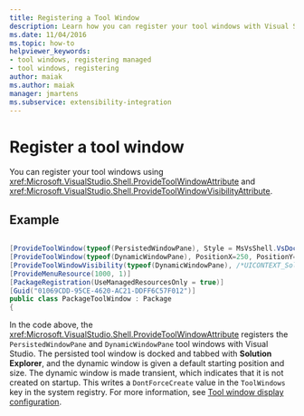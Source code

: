 ```yaml
---
title: Registering a Tool Window
description: Learn how you can register your tool windows with Visual Studio using ProvideToolWindowAttribute and ProvideToolWindowVisibilityAttribute.
ms.date: 11/04/2016
ms.topic: how-to
helpviewer_keywords:
- tool windows, registering managed
- tool windows, registering
author: maiak
ms.author: maiak
manager: jmartens
ms.subservice: extensibility-integration
---
```

# Register a tool window

You can register your tool windows using <xref:Microsoft.VisualStudio.Shell.ProvideToolWindowAttribute> and  <xref:Microsoft.VisualStudio.Shell.ProvideToolWindowVisibilityAttribute>.

## Example

```csharp

[ProvideToolWindow(typeof(PersistedWindowPane), Style = MsVsShell.VsDockStyle.Tabbed, Window = "3ae79031-e1bc-11d0-8f78-00a0c9110057")]
[ProvideToolWindow(typeof(DynamicWindowPane), PositionX=250, PositionY=250, Width=160, Height=180, Transient=true)]
[ProvideToolWindowVisibility(typeof(DynamicWindowPane), /*UICONTEXT_SolutionExists*/"f1536ef8-92ec-443c-9ed7-fdadf150da82")]
[ProvideMenuResource(1000, 1)]
[PackageRegistration(UseManagedResourcesOnly = true)]
[Guid("01069CDD-95CE-4620-AC21-DDFF6C57F012")]
public class PackageToolWindow : Package
{
```

 In the code above, the <xref:Microsoft.VisualStudio.Shell.ProvideToolWindowAttribute> registers the `PersistedWindowPane` and `DynamicWindowPane` tool windows with Visual Studio. The persisted tool window is docked and tabbed with **Solution Explorer**, and the dynamic window is given a default starting position and size. The dynamic window is made transient, which indicates that it is not created on startup. This writes a `DontForceCreate` value in the `ToolWindows` key in the system registry. For more information, see [Tool window display configuration](/previous-versions/visualstudio/visual-studio-2015/extensibility/tool-window-display-configuration?preserve-view=true&view=vs-2015).